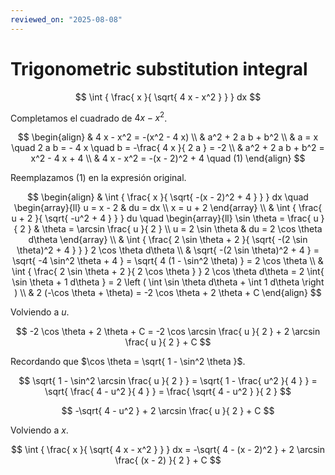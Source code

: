 ```yaml
---
reviewed_on: "2025-08-08"
---
```


# Trigonometric substitution integral

$$
\int { \frac{ x }{ \sqrt{ 4 x - x^2 } } } dx
$$

Completamos el cuadrado de $4 x - x^2$.

$$
\begin{align}
	& 4 x - x^2 = -(x^2 - 4 x) \\
	& a^2 + 2 a b + b^2 \\
	& a = x \quad 2 a b = - 4 x \quad b = -\frac{ 4 x }{ 2 a } = -2 \\
	& a^2 + 2 a b + b^2 = x^2 - 4 x + 4 \\
	& 4 x - x^2 = -(x - 2)^2 + 4 \quad (1)
\end{align}
$$

Reemplazamos $(1)$ en la expresión original.

$$
\begin{align}
	& \int { \frac{ x }{ \sqrt{ -(x - 2)^2 + 4 } } } dx \quad
		\begin{array}{ll}
			u = x - 2 & du = dx \\
			x = u + 2
		\end{array} \\
	& \int { \frac{ u + 2 }{ \sqrt{ -u^2 + 4 } } } du \quad
		\begin{array}{ll}
			\sin \theta = \frac{ u }{ 2 } & \theta = \arcsin \frac{ u }{ 2 } \\
			u = 2 \sin \theta             & du = 2 \cos \theta d\theta
		\end{array} \\
		& \int { \frac{ 2 \sin \theta + 2 }{ \sqrt{ -(2 \sin \theta)^2 + 4 } } } 2 \cos \theta d\theta \\
		& \sqrt{ -(2 \sin \theta)^2 + 4 } = \sqrt{ -4 \sin^2 \theta + 4 } = \sqrt{ 4 (1 - \sin^2 \theta) } = 2 \cos \theta \\
		& \int { \frac{ 2 \sin \theta + 2 }{ 2 \cos \theta } } 2 \cos \theta d\theta = 2 \int{ \sin \theta + 1 d\theta } = 2 \left ( \int \sin \theta d\theta + \int 1 d\theta \right ) \\
		& 2 (-\cos \theta + \theta) = -2 \cos \theta + 2 \theta + C
\end{align}
$$

Volviendo a $u$.

$$
-2 \cos \theta + 2 \theta + C = -2 \cos \arcsin \frac{ u }{ 2 } + 2 \arcsin \frac{ u }{ 2 } + C
$$

Recordando que $\cos \theta = \sqrt{ 1 - \sin^2 \theta }$.

$$
\sqrt{ 1 - \sin^2 \arcsin \frac{ u }{ 2 } } = \sqrt{ 1 - \frac{ u^2 }{ 4 } } = \sqrt{ \frac{ 4 - u^2 }{ 4 } } = \frac{ \sqrt{ 4 - u^2 } }{ 2 }
$$

$$
-\sqrt{ 4 - u^2 } + 2 \arcsin \frac{ u }{ 2 } + C
$$

Volviendo a $x$.

$$
\int { \frac{ x }{ \sqrt{ 4 x - x^2 } } } dx = -\sqrt{ 4 - (x - 2)^2 } + 2 \arcsin \frac{ (x - 2) }{ 2 } + C
$$
